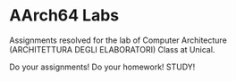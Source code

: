 # AArch64 Labs

Assignments resolved for the lab of Computer Architecture (ARCHITETTURA DEGLI ELABORATORI) Class at Unical.

Do your assignments! Do your homework! STUDY!
